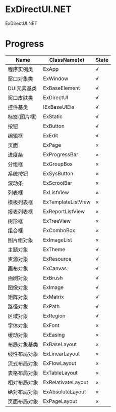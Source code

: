 # ExDirectUI.NET
ExDirectUI.NET

# Progress

| Name | ClassName(x) | State |
| ---- | ------------ | ----- |
|程序实例类|ExApp|√|
|窗口对象类|ExWindow|√|
|DUI元素基类|ExBaseElement|√|
|窗口皮肤类|ExDirectUI|√|
|控件基类|IExBaseUIEle|√|
|标签(图片框)|ExStatic|√|
|按钮|ExButton|√|
|编辑框|ExEdit|√|
|页面|ExPage|×|
|进度条|ExProgressBar|×|
|分组框|ExGroupBox|×|
|系统按钮|ExSysButton|×|
|滚动条|ExScroolBar|×|
|列表框|ExListView|×|
|模板列表框|ExTemplateListView|×|
|报表列表框|ExReportListView|×|
|树形框|ExTreeView|×|
|组合框|ExComboBox|×|
|图片组对象|ExImageList|×|
|主题对象|ExTheme|√|
|资源对象|ExResource|√|
|画布对象|ExCanvas|√|
|画刷对象|ExBrush|√|
|图像对象|ExImage|√|
|矩阵对象|ExMatrix|√|
|路径对象|ExPath|√|
|区域对象|ExRegion|√|
|字体对象|ExFont|×|
|缓动对象|ExEasing|×|
|布局对象基类|ExBaseLayout|×|
|线性布局对象|ExLinearLayout|×|
|流式布局对象|ExFlowLayout|×|
|表格布局对象|ExTableLayout|×|
|相对布局对象|ExRelativateLayout|×|
|绝对布局对象|ExAbsoluteLayout|×|
|页面布局对象|ExPageLayout|×|

